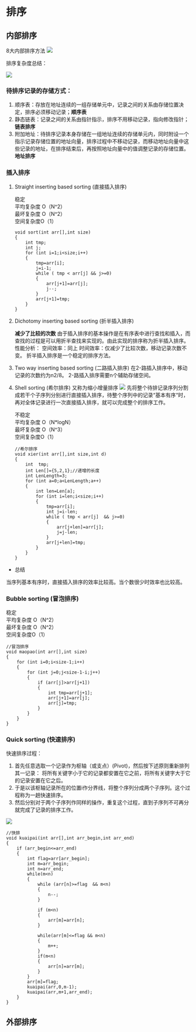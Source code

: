 
# 排序

## 内部排序

8大内部排序方法
![](http://www.lishiyu.cn/content/uploadfile/201409/1ae11410928597.jpg)

排序复杂度总结：

![](http://upload-images.jianshu.io/upload_images/273973-19cf4a1e58b6ebaf.png?imageMogr2/auto-orient/strip%7CimageView2/2/w/1240)

### 待排序记录的存储方式：

1. 顺序表：存放在地址连续的一组存储单元中，记录之间的关系由存储位置决定，排序必须移动记录；**顺序表**
1. 静态链表：记录之间的关系由指针指示，排序不用移动记录，指向修改指针；**链表排序**
1. 附加地址：待排序记录本身存储在一组地址连续的存储单元内，同时附设一个指示记录存储位置的地址向量，排序过程中不移动记录，而移动地址向量中这些记录的地址，在排序结束后，再按照地址向量中的值调整记录的存储位置。**地址排序**

### 插入排序

1. Straight inserting based sorting (直接插入排序)

	稳定  
	平均复杂度 O（N^2）  
	最坏复杂度 O（N^2）  
	空间复杂度O（1）

	```
	void sort(int arr[],int size)
	{
		int tmp;
		int j;
		for (int i=1;i<size;i++)
		{
			tmp=arr[i];
			j=i-1;
			while ( tmp < arr[j] && j>=0)
			{
				arr[j+1]=arr[j];
				j--;
			}
			arr[j+1]=tmp;
		}
	}
	```

1. Dichotomy inserting based sorting (折半插入排序)

	**减少了比较的次数**
	由于插入排序的基本操作是在有序表中进行查找和插入，而查找的过程是可以用折半查找来实现的。由此实现的排序称为折半插入排序。
	性能分析：
	空间效率：同上
	时间效率：仅减少了比较次数，移动记录次数不变。
	折半插入排序是一个稳定的排序方法。

1. Two way inserting based sorting (二路插入排序)
	在2-路插入排序中，移动记录的次数约为n2/8。
	2-路插入排序需要n个辅助存储空间。


1. Shell sorting (希尔排序)  又称为缩小增量排序
	![](http://i.imgur.com/uncahqv.png)
    先将整个待排记录序列分割成若干个子序列分别进行直接插入排序，待整个序列中的记录“基本有序“时，再对全体记录进行一次直接插入排序，就可以完成整个的排序工作。

    不稳定  
	平均复杂度 O（N*logN）  
	最坏复杂度 O（N^3）  
	空间复杂度O（1）

    ```
    //希尔排序
	void xier(int arr[],int size,int d)
	{
		int  tmp;
		int Len[]={5,2,1};//递增的长度
		int LenLength=3;
		for (int a=0;a<LenLength;a++)
		{
			int len=Len[a];
			for (int i=len;i<size;i++)
			{
				tmp=arr[i];
				int j=i-len;
				while ( tmp < arr[j]  && j>=0)
				{
					arr[j+len]=arr[j];
					j=j-len;
				}
				arr[j+len]=tmp;
			}
		}
	}
    ```

- 总结

当序列基本有序时，直接插入排序的效率比较高。当个数很少时效率也比较高。

### Bubble sorting (冒泡排序)

稳定  
平均复杂度 O（N^2）  
最坏复杂度 O（N^2）  
空间复杂度O（1）

```
//冒泡排序
void maopao(int arr[],int size)
{
	for (int i=0;i<size-1;i++)
	{
		for (int j=0;j<size-1-i;j++)
		{
			if (arr[j]>arr[j+1])
			{
				int tmp=arr[j+1];
				arr[j+1]=arr[j];
				arr[j]=tmp;
			}
		}
	}
}

```


### Quick sorting (快速排序)

快速排序过程：

1. 首先任意选取一个记录作为枢轴（或支点）(Pivot)，然后按下述原则重新排列其一记录：	将所有关键字小于它的记录都安置在它之前，将所有关键字大于它的记录安置在它之后。
1. 于是以该枢轴记录所在的位置i作分界线，将整个序列分成两个子序列。这个过程称为一趟快速排序。
1. 然后分别对于两个子序列作同样的操作，重复这个过程，直到子序列不可再分就完成了记录的排序工作。

![](http://i.imgur.com/gJK2lID.png)
```
//快排
void kuaipai(int arr[],int arr_begin,int arr_end)
{
	if (arr_begin<=arr_end)
	{
		int flag=arr[arr_begin];
		int m=arr_begin;
		int n=arr_end;
		while(m<n)
		{
			while (arr[n]>=flag  && m<n)
			{
				n--;
			} 
			
			if (m<n)
			{
				arr[m]=arr[n];
			}

			while(arr[m]<=flag && m<n)
			{
				m++;
			} 
			if(m<n)
			{
				arr[n]=arr[m];	
			}
		}
		arr[m]=flag;
		kuaipai(arr,0,m-1);
		kuaipai(arr,m+1,arr_end);
	}
}
```

## 外部排序
